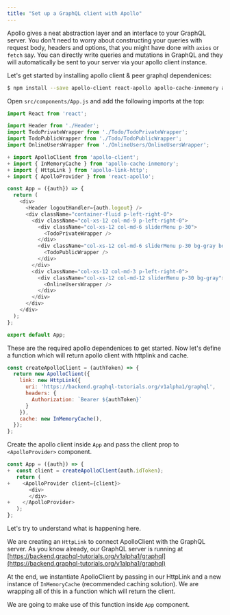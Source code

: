 ```yaml
---
title: "Set up a GraphQL client with Apollo"
---
```


Apollo gives a neat abstraction layer and an interface to your GraphQL server. You don't need to worry about constructing your queries with request body, headers and options, that you might have done with `axios` or `fetch` say. You can directly write queries and mutations in GraphQL and they will automatically be sent to your server via your apollo client instance.

Let's get started by installing apollo client & peer graphql dependenices:

```bash
$ npm install --save apollo-client react-apollo apollo-cache-inmemory apollo-link-http graphql graphql-tag
```

Open `src/components/App.js` and add the following imports at the top:

```js
import React from 'react';

import Header from './Header';
import TodoPrivateWrapper from './Todo/TodoPrivateWrapper';
import TodoPublicWrapper from './Todo/TodoPublicWrapper';
import OnlineUsersWrapper from './OnlineUsers/OnlineUsersWrapper';

+ import ApolloClient from 'apollo-client';
+ import { InMemoryCache } from 'apollo-cache-inmemory';
+ import { HttpLink } from 'apollo-link-http';
+ import { ApolloProvider } from 'react-apollo';

const App = ({auth}) => {
  return (
    <div>
      <Header logoutHandler={auth.logout} />
      <div className="container-fluid p-left-right-0">
        <div className="col-xs-12 col-md-9 p-left-right-0">
          <div className="col-xs-12 col-md-6 sliderMenu p-30">
            <TodoPrivateWrapper />
          </div>
          <div className="col-xs-12 col-md-6 sliderMenu p-30 bg-gray border-right">
            <TodoPublicWrapper />
          </div>
        </div>
        <div className="col-xs-12 col-md-3 p-left-right-0">
          <div className="col-xs-12 col-md-12 sliderMenu p-30 bg-gray">
            <OnlineUsersWrapper />
          </div>
        </div>
      </div>
    </div>
  );
};

export default App;
```

These are the required apollo dependenices to get started. Now let's define a function which will return apollo client with httplink and cache.

```js
const createApolloClient = (authToken) => {
  return new ApolloClient({
    link: new HttpLink({
      uri: 'https://backend.graphql-tutorials.org/v1alpha1/graphql',
      headers: {
        Authorization: `Bearer ${authToken}`
      }
    }),
    cache: new InMemoryCache(),
  });
};
```
Create the apollo client inside `App` and pass the client prop to `<ApolloProvider>` component.

```js
const App = ({auth}) => {
+  const client = createApolloClient(auth.idToken);
   return (
+    <ApolloProvider client={client}>
       <div>
       </div>
+    </ApolloProvider>
   );
};
```

Let's try to understand what is happening here. 

We are creating an `HttpLink` to connect ApolloClient with the GraphQL server. As you know already, our GraphQL server is running at [https://backend.graphql-tutorials.org/v1alpha1/graphql](https://backend.graphql-tutorials.org/v1alpha1/graphql)

At the end, we instantiate ApolloClient by passing in our HttpLink and a new instance of `InMemoryCache` (recommended caching solution). We are wrapping all of this in a function which will return the client.

We are going to make use of this function inside `App` component.







